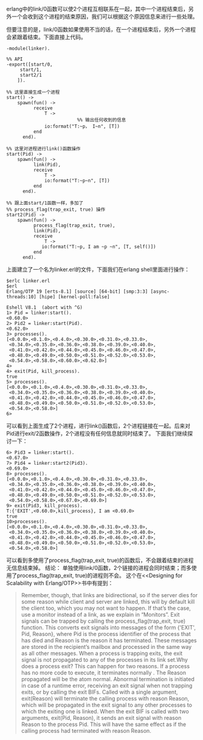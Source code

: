 erlang中的link/0函数可以使2个进程互相联系在一起，其中一个进程结束后，另外一个会收到这个进程的结束原因，我们可以根据这个原因信息来进行一些处理。

但要注意的是，link/0函数如果使用不当的话，在一个进程结束后，另外一个进程会紧跟着结束。下面直接上代码。
```
-module(linker).

%% API
-export([start/0,
	 start/1,
	 start2/1
	]).

%% 这里直接生成一个进程
start() ->
	spawn(fun() ->
		  receive
			  T ->
						  %% 输出任何收到的信息
			  io:format("T:~p， I~n", [T])
		  end
	  end).

%% 这里对进程进行link()函数操作
start(Pid) ->
	spawn(fun() ->
		  link(Pid),
		  receive
			  T ->
			  io:format("T:~p~n", [T])
		  end
	  end).

%% 跟上面start/1函数一样，多加了
%% process_flag(trap_exit, true) 操作
start2(Pid) ->
	spawn(fun() ->
		  process_flag(trap_exit, true),
		  link(Pid),
		  receive
			  T ->
			 io:format("T:~p, I am ~p ~n", [T, self()])
		  end
	  end).
```
上面建立了一个名为linker.erl的文件，下面我们在erlang shell里面进行操作：
```
$erlc linker.erl
$erl
Erlang/OTP 19 [erts-8.1] [source] [64-bit] [smp:3:3] [async-threads:10] [hipe] [kernel-poll:false]

Eshell V8.1  (abort with ^G)
1> Pid = linker:start().
<0.60.0>
2> Pid2 = linker:start(Pid).
<0.62.0>
3> processes().
[<0.0.0>,<0.1.0>,<0.4.0>,<0.30.0>,<0.31.0>,<0.33.0>,
 <0.34.0>,<0.35.0>,<0.36.0>,<0.38.0>,<0.39.0>,<0.40.0>,
 <0.41.0>,<0.42.0>,<0.44.0>,<0.45.0>,<0.46.0>,<0.47.0>,
 <0.48.0>,<0.49.0>,<0.50.0>,<0.51.0>,<0.52.0>,<0.53.0>,
 <0.54.0>,<0.58.0>,<0.60.0>,<0.62.0>]
4>
4> exit(Pid, kill_process).
true
5> processes().
[<0.0.0>,<0.1.0>,<0.4.0>,<0.30.0>,<0.31.0>,<0.33.0>,
 <0.34.0>,<0.35.0>,<0.36.0>,<0.38.0>,<0.39.0>,<0.40.0>,
 <0.41.0>,<0.42.0>,<0.44.0>,<0.45.0>,<0.46.0>,<0.47.0>,
 <0.48.0>,<0.49.0>,<0.50.0>,<0.51.0>,<0.52.0>,<0.53.0>,
 <0.54.0>,<0.58.0>]
6>

```
可以看到上面生成了2个进程，进行link()函数后，2个进程链接在一起。后来对Pid进行exit/2函数操作，2个进程没有任何信息就同时结束了。
下面我们继续探讨一下：
```
6> Pid3 = linker:start().
<0.67.0>
7> Pid4 = linker:start2(Pid3).
<0.69.0>
8> processes().
[<0.0.0>,<0.1.0>,<0.4.0>,<0.30.0>,<0.31.0>,<0.33.0>,
 <0.34.0>,<0.35.0>,<0.36.0>,<0.38.0>,<0.39.0>,<0.40.0>,
 <0.41.0>,<0.42.0>,<0.44.0>,<0.45.0>,<0.46.0>,<0.47.0>,
 <0.48.0>,<0.49.0>,<0.50.0>,<0.51.0>,<0.52.0>,<0.53.0>,
 <0.54.0>,<0.58.0>,<0.67.0>,<0.69.0>]
9> exit(Pid3, kill_process).
T:{'EXIT',<0.60.0>,kill_process}, I am <0.69.0>
true
10>processes().
[<0.0.0>,<0.1.0>,<0.4.0>,<0.30.0>,<0.31.0>,<0.33.0>,
 <0.34.0>,<0.35.0>,<0.36.0>,<0.38.0>,<0.39.0>,<0.40.0>,
 <0.41.0>,<0.42.0>,<0.44.0>,<0.45.0>,<0.46.0>,<0.47.0>,
 <0.48.0>,<0.49.0>,<0.50.0>,<0.51.0>,<0.52.0>,<0.53.0>,
 <0.54.0>,<0.58.0>]
```
可以看到多使用了process_flag(trap_exit, true)的函数后，不会跟着结束的进程无信息结束掉。
结论：
单独使用link/0函数，2个链接的进程会同时结束；而多使用了process_flag(trap_exit, true)的进程则不会。
这个在<<Designing for Scalability with Erlang/OTP>>书中有提到：
>Remember, though, that links are bidirectional, so if the server dies for some reason while
client and server are linked, this will by default kill the client too, which you may not
want to happen. If that’s the case, use a monitor instead of a link, as we explain in
“Monitors”.
Exit signals can be trapped by calling the process_flag(trap_exit, true) function. This
converts exit signals into messages of the form {'EXIT', Pid, Reason}, where Pid is the
process identifier of the process that has died and Reason is the reason it has terminated.
These messages are stored in the recipient’s mailbox and processed in the same way as all
other messages. When a process is trapping exits, the exit signal is not propagated to any
of the processes in its link set.Why does a process exit? This can happen for two reasons. If a process has no more code
to execute, it terminates normally . The Reason propagated will be the atom normal. Abnormal
termination is initiated in case of a runtime error, receiving an exit signal when not
trapping exits, or by calling the exit BIFs. Called with a single argument, exit(Reason)
will terminate the calling process with reason Reason, which will be propagated in the exit
signal to any other processes to which the exiting one is linked. When the exit BIF is called
with two arguments, exit(Pid, Reason), it sends an exit signal with reason Reason to the
process Pid. This will have the same effect as if the calling process had terminated with
reason Reason.
